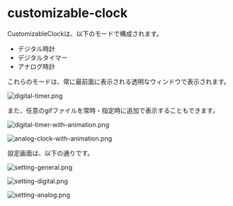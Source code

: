 # customizable-clock

CustomizableClockは、以下のモードで構成されます。

- デジタル時計
- デジタルタイマー
- アナログ時計

これらのモードは、常に最前面に表示される透明なウィンドウで表示されます。

![digital-timer.png](https://qiita-image-store.s3.ap-northeast-1.amazonaws.com/0/673880/705c8fbc-fa45-eb90-5dd8-8bfa4b53d326.png)

また、任意のgifファイルを常時・指定時に追加で表示することもできます。

![digital-timer-with-animation.png](https://qiita-image-store.s3.ap-northeast-1.amazonaws.com/0/673880/3e700efe-4d01-4b4f-f060-ac80f09d9883.png)

![analog-clock-with-animation.png](https://qiita-image-store.s3.ap-northeast-1.amazonaws.com/0/673880/53c6bf46-d366-b661-b39b-d6461e7e18c0.png)

設定画面は、以下の通りです。

![setting-general.png](https://qiita-image-store.s3.ap-northeast-1.amazonaws.com/0/673880/bf92c15f-1702-d40f-ebbb-468d2143e129.png)

![setting-digital.png](https://qiita-image-store.s3.ap-northeast-1.amazonaws.com/0/673880/60a3fb05-33a2-baf8-9dc2-fdf80f09febb.png)

![setting-analog.png](https://qiita-image-store.s3.ap-northeast-1.amazonaws.com/0/673880/465163fd-568c-7549-3cf7-a306e838c52d.png)
